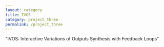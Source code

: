 ```yaml
---
layout: category
title: IVOS
category: project_three
permalink: /project_three
---
```


"IVOS: Interactive Variations of Outputs Synthesis with Feedback Loops"



